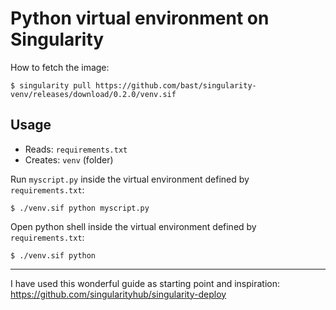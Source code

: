 # Python virtual environment on Singularity

How to fetch the image:
```
$ singularity pull https://github.com/bast/singularity-venv/releases/download/0.2.0/venv.sif
```

## Usage

- Reads: `requirements.txt`
- Creates: `venv` (folder)

Run `myscript.py` inside the virtual environment defined by `requirements.txt`:
```
$ ./venv.sif python myscript.py
```

Open python shell inside the virtual environment defined by `requirements.txt`:
```
$ ./venv.sif python
```

---

I have used this wonderful guide as starting point and inspiration:
https://github.com/singularityhub/singularity-deploy
